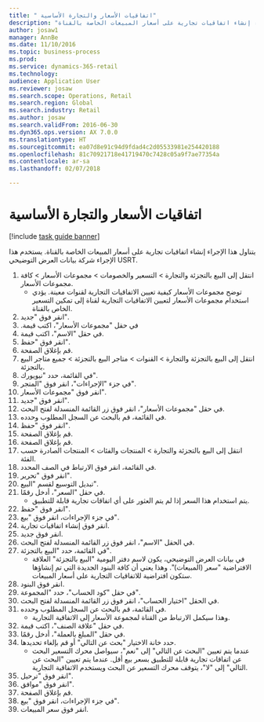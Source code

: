 ```yaml
--- 
title: " اتفاقيات الأسعار والتجارة الأساسية"
description: "يتناول هذا الإجراء إنشاء اتفاقيات تجارية على أسعار المبيعات الخاصة بالقناة."
author: josaw1
manager: AnnBe
ms.date: 11/10/2016
ms.topic: business-process
ms.prod: 
ms.service: dynamics-365-retail
ms.technology: 
audience: Application User
ms.reviewer: josaw
ms.search.scope: Operations, Retail
ms.search.region: Global
ms.search.industry: Retail
ms.author: josaw
ms.search.validFrom: 2016-06-30
ms.dyn365.ops.version: AX 7.0.0
ms.translationtype: HT
ms.sourcegitcommit: ea07d8e91c94d9fdad4c2d05533981e254420188
ms.openlocfilehash: 81c70921718e41719470c7428c05a9f7ae77354a
ms.contentlocale: ar-sa
ms.lasthandoff: 02/07/2018

---
```

# <a name="base-price-and-trade-agreements"></a> اتفاقيات الأسعار والتجارة الأساسية

[!include [task guide banner](../includes/task-guide-banner.md)]

يتناول هذا الإجراء إنشاء اتفاقيات تجارية على أسعار المبيعات الخاصة بالقناة. يستخدم هذا الإجراء شركة بيانات العرض التوضيحي USRT.

1. انتقل إلى البيع بالتجزئة والتجارة > التسعير والخصومات > مجموعات الأسعار > كافة مجموعات الأسعار.
    * توضح مجموعات الأسعار كيفية تعيين الاتفاقيات التجارية لقنوات معينة. يؤدي استخدام مجموعات الأسعار لتعيين الاتفاقيات التجارية لقناة إلى تمكين التسعير الخاص بالقناة.  
2. انقر فوق "جديد".
3. في حقل "‏‫مجموعات الأسعار"، اكتب قيمة.
4. في حقل "الاسم"، اكتب قيمة.
5. انقر فوق "حفظ".
6. قم بإغلاق الصفحة.
7. انتقل إلى البيع بالتجزئة والتجارة > القنوات > متاجر البيع بالتجزئة > جميع متاجر البيع بالتجزئة.
8. في القائمة، حدد "نيويورك".
9. في جزء "الإجراءات"، انقر فوق "المتجر".
10. انقر فوق "مجموعات الأسعار".
11. انقر فوق "جديد".
12. في حقل "مجموعات الأسعار"، انقر فوق زر القائمة المنسدلة لفتح البحث.
13. في القائمة، قم بالبحث عن السجل المطلوب وحدده.
14. انقر فوق "حفظ".
15. قم بإغلاق الصفحة.
16. قم بإغلاق الصفحة.
17. انتقل إلى البيع بالتجزئة والتجارة > المنتجات والفئات > المنتجات الصادرة حسب الفئة.
18. في القائمة، انقر فوق الارتباط في الصف المحدد.
19. انقر فوق "تحرير".
20. تبديل التوسيع لقسم "البيع".
21. في حقل "السعر"، أدخل رقمًا.
    * يتم استخدام هذا السعر إذا لم يتم العثور على أي اتفاقات تجارية قابلة للتطبيق.  
22. انقر فوق "حفظ".
23. في جزء الإجراءات، انقر فوق "بيع‬".
24. انقر فوق إنشاء اتفاقيات تجارية.
25. انقر فوق جديد.
26. في الحقل "الاسم"، انقر فوق زر القائمة المنسدلة لفتح البحث.
27. في القائمة، حدد "البيع بالتجزئة".
    * في بيانات العرض التوضيحي، يكون لاسم دفتر اليومية "البيع بالتجزئة" العلاقة الافتراضية "سعر (المبيعات)". وهذا يعني أن كافة البنود الجديدة التي تم إنشاؤها ستكون افتراضية للاتفاقيات التجارية على أسعار المبيعات.  
28. انقر فوق البنود.
29. في حقل "كود الحساب"، حدد "المجموعة".
30. في الحقل "اختيار الحساب"، انقر فوق زر القائمة المنسدلة لفتح البحث.
31. في القائمة، قم بالبحث عن السجل المطلوب وحدده.
    * وهذا سيكمل الارتباط من القناة لمجموعة الأسعار إلى الاتفاقية التجارية.  
32. في حقل "علاقة الصنف"، اكتب قيمة.
33. في حقل "المبلغ بالعملة"، أدخل رقمًا.
34. حدد خانة الاختيار "‏‫بحث عن التالي‬" أو قم بإلغاء تحديدها.
    * عندما يتم تعيين "البحث عن التالي" إلى "نعم"، سيواصل محرك التسعير البحث عن اتفاقات تجارية قابلة للتطبيق بسعر بيع أقل. عندما يتم تعيين "البحث عن التالي" إلى "لا"، يتوقف محرك التسعير عن البحث ويستخدم الاتفاقية التجارية.  
35. انقر فوق "ترحيل".
36. انقر فوق "موافق".
37. قم بإغلاق الصفحة.
38. في جزء الإجراءات، انقر فوق "بيع‬".
39. انقر فوق سعر المبيعات.


